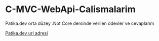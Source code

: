 # C-MVC-WebApi-Calismalarim
Patika.dev orta düzey .Not Core dersinde verilen ödevler ve cevaplarım

[Patika.dev url adresi](www.patika.dev)
